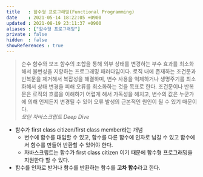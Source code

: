 ```yaml
---
title   : 함수형 프로그래밍(Functional Programming)
date    : 2021-05-14 18:22:05 +0900
updated : 2021-08-19 23:11:37 +0900
aliases : ["함수형 프로그래밍"]
private : false
hidden  : false
showReferences : true
---
```


> 순수 함수와 보조 함수의 조합을 통해 외부 상태를 변경하는 부수 효과를 최소화해서 불변성을 지향하는 프로그래밍 패러다임이다. 로직 내에 존재하는 조건문과 반복문을 제거해서 복잡성을 해결하며, 변수 사용을 억제하거나 생명주기를 최소화해서 상태 변경을 피해 오류를 최소화하는 것을 목표로 한다. 조건문이나 반복문은 로직의 흐름을 이해하기 어렵게 해서 가독성을 해치고, 변수의 값은 누군가에 의해 언제든지 변경될 수 있어 오류 발생의 근본적인 원인이 될 수 있기 때문이다.   
*모던 자바스크립트 Deep Dive*  

- 함수가 first class citizen/first class member라는 개념  
  - 변수에 함수를 대입할 수 있고, 함수를 다른 함수에 인자로 넘길 수 있고 함수에서 함수를 만들어 반환할 수 있어야 한다.  
  - 자바스크립트는 함수가 first class citizen 이기 때문에 함수형 프로그래밍을 지원한다 할 수 있다.  
- 함수를 인자로 받거나 함수를 반환하는 함수를 **고차 함수**라고 한다.  
	

